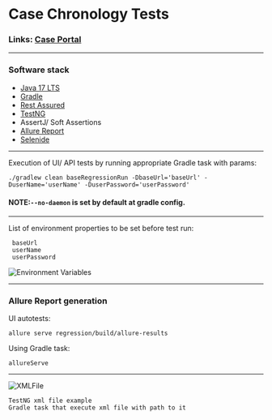 # Case Chronology Tests

### Links: [Case Portal](https://cases-qa.casechronology.com/)

___

### Software stack

- [Java 17 LTS](https://www.oracle.com/java/technologies/javase/17-0-5-relnotes.html)
- [Gradle](https://gradle.org/)
- [Rest Assured](https://rest-assured.io/)
- [TestNG](https://testng.org/doc/)
- AssertJ/ Soft Assertions
- [Allure Report](https://docs.qameta.io/allure/)
- [Selenide](https://ru.selenide.org/index.html)

___
Execution of UI/ API tests by running appropriate Gradle task with params:

```shell
./gradlew clean baseRegressionRun -DbaseUrl='baseUrl' -DuserName='userName' -DuserPassword='userPassword'
```

#### NOTE:`--no-daemon` is set by default at gradle config.

___
List of environment properties to be set before test run:

 ```
  baseUrl
  userName
  userPassword
 ```

![Environment Variables](../case-chronology-automation/src/main/resources/readme/EnvVariables.png)
___

### Allure Report generation

UI autotests:

```shell
allure serve regression/build/allure-results
```

Using Gradle task:

```shell
allureServe
```

___
![XMLFile](../case-chronology-automation/src/main/resources/readme/testNGXMLFile.png)

```shell
TestNG xml file example
Gradle task that execute xml file with path to it
```